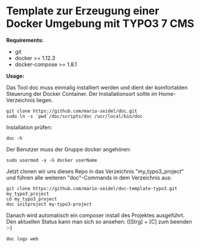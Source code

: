 # Template zur Erzeugung einer Docker Umgebung mit TYPO3 7 CMS

**Requirements:**

* git
* docker >= 1.12.3
* docker-compose >= 1.8.1


**Usage:**

Das Tool doc muss einmalig installiert werden und dient der komfortablen Steuerung der Docker Container.
Der Installationsort sollte im Home-Verzeichnis liegen.
```
git clone https://github.com/mario-seidel/doc.git
sudo ln -s `pwd`/doc/scripts/doc /usr/local/bin/doc
```

Installation prüfen:
```
doc -h
```

Der Benutzer muss der Gruppe docker angehören:
```
sudo usermod -a -G docker userName
```

Jetzt clonen wir uns dieses Repo in das Verzeichnis "my_typo3_project" und führen alle weiteren "doc"-Commands in dem Verzeichnis aus:
```
git clone https://github.com/mario-seidel/doc-template-typo3.git my_typo3_project
cd my_typo3_project
doc initproject my-typo3-project
```

Danach wird automatisch ein composer install des Projektes ausgeführt. Den aktuellen Status kann man sich so ansehen:
([Strg] + [C] zum beenden :-)
```
doc logs web
```
